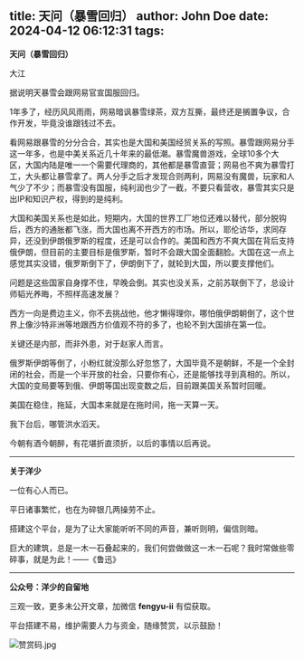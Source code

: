 title: 天问（暴雪回归）
author: John Doe
date: 2024-04-12 06:12:31
tags:
---
**天问（暴雪回归）**<!--more-->

大江

据说明天暴雪会跟网易官宣国服回归。

1年多了，经历风风雨雨，网易暗讽暴雪绿茶，双方互撕，最终还是搁置争议，合作开发，毕竟没谁跟钱过不去。

看网易跟暴雪的分分合合，其实也是大国和美国经贸关系的写照。暴雪跟网易分手这一年多，也是中美关系近几十年来的最低潮。暴雪魔兽游戏，全球10多个大区，大国内陆是唯一一个需要代理商的，其他都是暴雪直营；网易也不爽为暴雪打工，大头都让暴雪拿了。两人分手之后才发现合则两利，网易没有魔兽，玩家和人气少了不少；而暴雪没有国服，纯利润也少了一截，不要只看营收，暴雪其实只是出IP和知识产权，得到的是纯利。

大国和美国关系也是如此，短期内，大国的世界工厂地位还难以替代，部分脱钩后，西方的通胀都飞涨，而大国也离不开西方的市场。所以，耶伦访华，求同存异，还没到伊朗俄罗斯的程度，还是可以合作的。美国和西方不爽大国在背后支持俄伊朗，但目前的主要目标是俄罗斯，暂时不会跟大国全面翻脸。大国在这一点上感觉其实没错，俄罗斯倒下了，伊朗倒下了，就轮到大国，所以要支撑他们。

问题是这些国家自身撑不住，早晚会倒。其实也没关系，之前苏联倒下了，总设计师韬光养晦，不照样高速发展？

西方一向是费边主义，你不去挑战他，他才懒得理你，哪怕俄伊朗朝倒了，这个世界上像沙特非洲等地跟西方价值观不符的多了，也轮不到大国排在第一位。

关键还是内部，而非外患，对于赵家人而言。

俄罗斯伊朗等倒了，小粉红就没那么好忽悠了，大国毕竟不是朝鲜，不是一个全封闭的社会，而是一个半开放的社会，只要你有心，还是能够找寻到真相的。所以，大国的变局要等到俄、伊朗等国出现变数之后，目前跟美国关系暂时回暖。

美国在稳住，拖延，大国本来就是在拖时间，拖一天算一天。

我下台后，哪管洪水滔天。

今朝有酒今朝醉，有花堪折直须折，以后的事情以后再说。
- - -
**关于洋少**

一位有心人而已。

平日诸事繁忙，也在为碎银几两操劳不止。

搭建这个平台，是为了让大家能听听不同的声音，兼听则明，偏信则暗。

巨大的建筑，总是一木一石叠起来的，我们何尝做做这一木一石呢？我时常做些零碎事，就是为此！——《鲁迅》

---

**公众号：洋少的自留地** 

三观一致，更多未公开文章，加微信 **fengyu-ii** 有偿获取。

平台搭建不易，维护需要人力与资金，随缘赞赏，以示鼓励！

![赞赏码.jpg](/images/shang.jpg)
